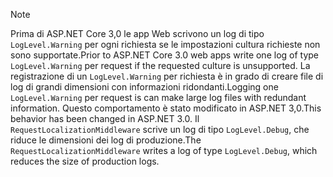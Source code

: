 > [!NOTE]
> <span data-ttu-id="8287e-101">Prima di ASP.NET Core 3,0 le app Web scrivono un log di tipo `LogLevel.Warning` per ogni richiesta se le impostazioni cultura richieste non sono supportate.</span><span class="sxs-lookup"><span data-stu-id="8287e-101">Prior to ASP.NET Core 3.0 web apps write one log of type `LogLevel.Warning` per request if the requested culture is unsupported.</span></span> <span data-ttu-id="8287e-102">La registrazione di un `LogLevel.Warning` per richiesta è in grado di creare file di log di grandi dimensioni con informazioni ridondanti.</span><span class="sxs-lookup"><span data-stu-id="8287e-102">Logging one `LogLevel.Warning` per request is can make large log files with redundant information.</span></span> <span data-ttu-id="8287e-103">Questo comportamento è stato modificato in ASP.NET 3,0.</span><span class="sxs-lookup"><span data-stu-id="8287e-103">This behavior has been changed in ASP.NET 3.0.</span></span> <span data-ttu-id="8287e-104">Il `RequestLocalizationMiddleware` scrive un log di tipo `LogLevel.Debug`, che riduce le dimensioni dei log di produzione.</span><span class="sxs-lookup"><span data-stu-id="8287e-104">The `RequestLocalizationMiddleware` writes a log of type `LogLevel.Debug`, which reduces the size of production logs.</span></span>